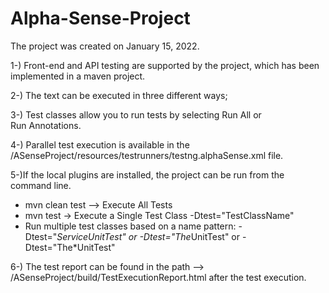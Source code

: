 # Alpha-Sense-Project

The project was created on January 15, 2022.

1-) Front-end and API testing are supported by the project, which has been implemented in a maven project.

2-) The text can be executed in three different ways;

3-) Test classes allow you to run tests by selecting Run All or Run Annotations.

4-) Parallel test execution is available in the /ASenseProject/resources/testrunners/testng.alphaSense.xml file.

5-)If the local plugins are installed, the project can be run from the command line.

* mvn clean test --> Execute All Tests
* mvn test -> Execute a Single Test Class -Dtest="TestClassName" 
* Run multiple test classes based on a name pattern: -Dtest="*ServiceUnitTest" or -Dtest="The*UnitTest" or -Dtest="The*UnitTest"

6-) The test report can be found in the path --> /ASenseProject/build/TestExecutionReport.html after the test execution.

